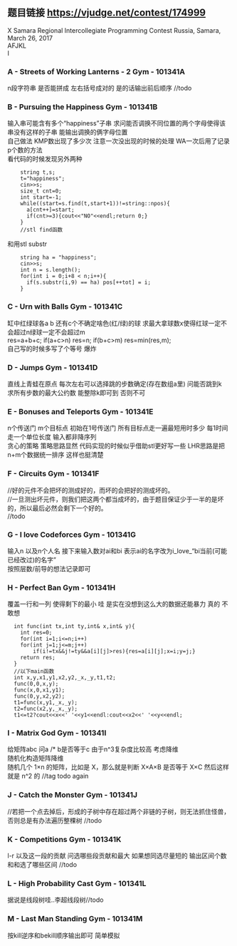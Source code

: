## 题目链接 https://vjudge.net/contest/174999
X Samara Regional Intercollegiate Programming Contest Russia, Samara, March 26, 2017
<br>
AFJKL          <br>
I
### A - Streets of Working Lanterns - 2 Gym - 101341A 
n段字符串 是否能拼成 左右括号成对的 是的话输出前后顺序
//todo

### B - Pursuing the Happiness Gym - 101341B 
输入串可能含有多个“happiness”子串 求问能否调换不同位置的两个字母使得该串没有这样的子串 能输出调换的俩字母位置<br>
自己做法 KMP数出现了多少次 注意一次没出现的时候的处理 WA一次后用了记录p个数的方法<br>
看代码的时候发现另外两种
    
        string t,s;
        t="happiness";
        cin>>s;
        size_t cnt=0;
        int start=-1;
        while((start=s.find(t,start+1))!=string::npos){
          a[cnt++]=start;
          if(cnt>=3){cout<<"NO"<<endl;return 0;}
        }
        //stl find函数
    
和用stl substr
      
      	string ha = "happiness";
        cin>>s;
        int n = s.length();
        for(int i = 0;i+8 < n;i++){
          if(s.substr(i,9) == ha) pos[++tot] = i;
        }
      
### C - Urn with Balls Gym - 101341C 
缸中红绿球各a b 还有c个不确定啥色(红/绿)的球 求最大拿球数x使得红球一定不会超过n绿球一定不会超过m<br>
res=a+b+c; if(a+c>n) res=n; if(b+c>m) res=min(res,m);<br>
自己写的时候多写了个等号 爆炸

### D - Jumps Gym - 101341D 
直线上青蛙在原点 每次左右可以选择跳的步数确定(存在数组a里) 问能否跳到k<br>
求所有步数的最大公约数 能整除k即可到 否则不可

### E - Bonuses and Teleports Gym - 101341E 
n个传送门 m个目标点 初始在1号传送门 所有目标点走一遍最短用时多少 每1时间走一个单位长度 输入都非降序列<br>
贪心的策略 策略思路显然 代码实现的时候似乎借助stl更好写一些 LHR思路是把n+m个数据统一排序 这样也挺清楚

### F - Circuits Gym - 101341F 
//好的元件不会把坏的测成好的，而坏的会把好的测成坏的。<br>
//一旦测出坏元件，则我们把这两个都当成坏的，由于题目保证少于一半的是坏的，所以最后必然会剩下一个好的。<br>
//todo

### G - I love Codeforces Gym - 101341G 
输入n 以及n个人名 接下来输入数对ai和bi 表示ai的名字改为i_love_“bi当前(可能已经改过)的名字”<br>
按照层数/前导的想法记录即可

### H - Perfect Ban Gym - 101341H 
覆盖一行和一列 使得剩下的最小
哇 是实在没想到这么大的数据还能暴力 真的 不敢想 
      
      int func(int tx,int ty,int& x,int& y){
        int res=0;
        for(int i=1;i<=n;i++)
        for(int j=1;j<=m;j++)
            if(i!=tx&&j!=ty&&a[i][j]>res){res=a[i][j];x=i;y=j;}
        return res;
      }
      //以下main函数
      int x,y,x1,y1,x2,y2,_x,_y,t1,t2;
      func(0,0,x,y);
      func(x,0,x1,y1);
      func(0,y,x2,y2);
      t1=func(x,y1,_x,_y);
      t2=func(x2,y,_x,_y);
      t1<=t2?cout<<x<<' '<<y1<<endl:cout<<x2<<' '<<y<<endl;

      
### I - Matrix God Gym - 101341I 
给矩阵abc 问a /* b是否等于c 由于n^3复杂度比较高 考虑降维<br>
随机化构造矩阵降维<br>
随机几个 1×n 的矩阵，比如是 X，那么就是判断 X×A×B 是否等于 X×C  然后这样就是 n^2 的
//tag  todo again

### J - Catch the Monster Gym - 101341J 
//若把一个点去掉后，形成的子树中存在超过两个非链的子树，则无法抓住怪兽，否则总是有办法遍历整棵树
//todo

### K - Competitions Gym - 101341K 
 l-r 以及这一段的贡献 问选哪些段贡献和最大 如果想同选尽量短的 输出区间个数和和选了哪些区间
 //todo
### L - High Probability Cast Gym - 101341L 
据说是线段树哇..李超线段树//todo

### M - Last Man Standing Gym - 101341M 
按kill逆序和bekill顺序输出即可 简单模拟
